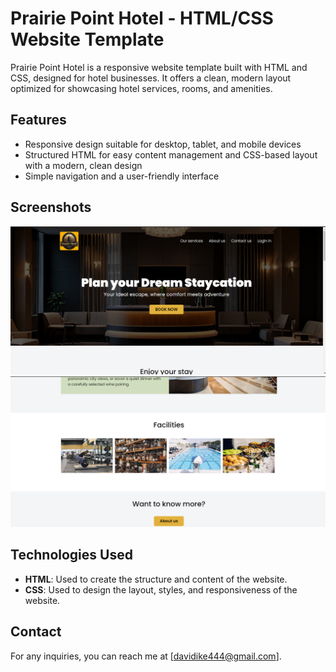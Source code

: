 # Prairie Point Hotel - HTML/CSS Website Template
Prairie Point Hotel is a responsive website template built with HTML and CSS, designed for hotel businesses. It offers a clean, modern layout optimized for showcasing hotel services, rooms, and amenities. 

## Features
- Responsive design suitable for desktop, tablet, and mobile devices
- Structured HTML for easy content management and CSS-based layout with a modern, clean design
- Simple navigation and a user-friendly interface

## Screenshots
![Homepage](./assets/img/page_layout.png)
![Homepage](./assets/img/Page_layout2.png)

## Technologies Used
- **HTML**: Used to create the structure and content of the website.
- **CSS**: Used to design the layout, styles, and responsiveness of the website.

## Contact
For any inquiries, you can reach me at [davidike444@gmail.com].
